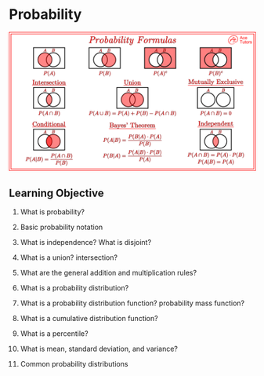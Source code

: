 # Probability

<img src="./images/probability-formula-cheat-sheet-1.png" alt="Alt text" title="Probability image">

## Learning Objective

1. What is probability?

2. Basic probability notation

3. What is independence? What is disjoint?

4. What is a union? intersection?

5. What are the general addition and multiplication rules?

6. What is a probability distribution?

7. What is a probability distribution function? probability mass function?

8. What is a cumulative distribution function?

9. What is a percentile?

10. What is mean, standard deviation, and variance?

11. Common probability distributions
